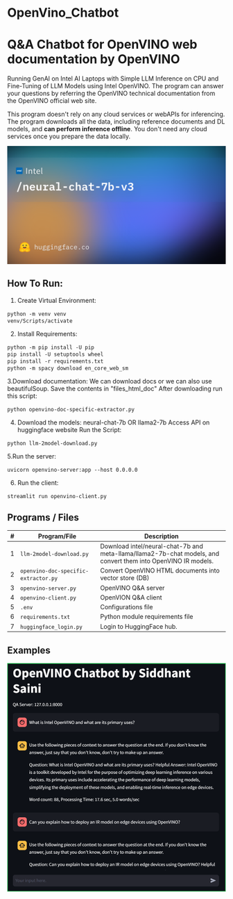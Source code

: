 # OpenVino_Chatbot
# Q&A Chatbot for OpenVINO web documentation by OpenVINO

Running GenAI on Intel AI Laptops with Simple LLM Inference on CPU and Fine-Tuning of LLM Models using Intel OpenVINO. The program can answer your questions by referring the OpenVINO technical documentation from the OpenVINO official web site.

This program doesn't rely on any cloud services or webAPIs for inferencing. The program downloads all the data, including reference documents and DL models, and **can perform inference offline**. You don't need any cloud services once you prepare the data locally. 

![pic1](./resources//neural-chat-7b-v3.png)

## How To Run:
1. Create Virtual Environment:
```
python -m venv venv
venv/Scripts/activate
```
2. Install Requirements:
```
python -m pip install -U pip
pip install -U setuptools wheel
pip install -r requirements.txt
python -m spacy download en_core_web_sm
```
3.Download documentation:
We can download docs or we can also use beautifulSoup. Save the contents in "files_html_doc"
After downloading run this script:
```
python openvino-doc-specific-extractor.py
```
4. Download the models:
neural-chat-7b OR llama2-7b 
Access API on huggingface website
Run the Script:
```
python llm-2model-download.py
```
5.Run the server:
```
uvicorn openvino-server:app --host 0.0.0.0
```
6. Run the client:
```
streamlit run openvino-client.py
```

## Programs / Files

|#|Program/File|Description|
|---|---|---|
|1|`llm-2model-download.py`|Download intel/neural-chat-7b and meta-llama/llama2-7b-chat models, and convert them into OpenVINO IR models.|
|2|`openvino-doc-specific-extractor.py`|Convert OpenVINO HTML documents into vector store (DB)|
|3|`openvino-server.py`|OpenVINO Q&A server|
|4|`openvino-client.py`|OpenVION Q&A client|
|5|`.env`|Configurations file|
|6|`requirements.txt`|Python module requirements file|
|7|`huggingface_login.py`|Login to HuggingFace hub.|


## Examples
![pic1](./resources//ss.png)
